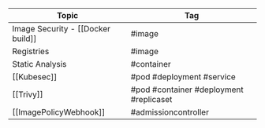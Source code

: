 
| Topic                             | Tag                                     |
| --------------------------------- | --------------------------------------- |
| Image Security - [[Docker build]] | #image                                  |
| Registries                        | #image                                  |
| Static Analysis                   | #container                              |
| [[Kubesec]]                       | #pod #deployment #service               |
| [[Trivy]]                         | #pod #container #deployment #replicaset |
| [[ImagePolicyWebhook]]            | #admissioncontroller                    |
